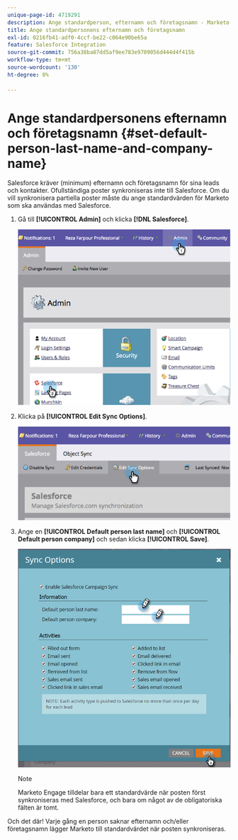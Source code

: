 ```yaml
---
unique-page-id: 4719291
description: Ange standardperson, efternamn och företagsnamn - Marketo Docs - produktdokumentation
title: Ange standardpersonens efternamn och företagsnamn
exl-id: 0216fb41-adf0-4ccf-be22-c064e90be65a
feature: Salesforce Integration
source-git-commit: 756a38ba87dd5af9ee783e9709056d444d4f415b
workflow-type: tm+mt
source-wordcount: '130'
ht-degree: 0%

---
```


# Ange standardpersonens efternamn och företagsnamn {#set-default-person-last-name-and-company-name}

Salesforce kräver (minimum) efternamn och företagsnamn för sina leads och kontakter. Ofullständiga poster synkroniseras inte till Salesforce. Om du vill synkronisera partiella poster måste du ange standardvärden för Marketo som ska användas med Salesforce.

1. Gå till **[!UICONTROL Admin]** och klicka **[!DNL Salesforce]**.

   ![](assets/image2014-12-9-13-3a41-3a58.png)

1. Klicka på **[!UICONTROL Edit Sync Options]**.

   ![](assets/image2014-12-9-13-3a42-3a6.png)

1. Ange en **[!UICONTROL Default person last name]** och **[!UICONTROL Default person company]** och sedan klicka **[!UICONTROL Save]**.

   ![](assets/sync-options-hands.png)

   >[!NOTE]
   >
   >Marketo Engage tilldelar bara ett standardvärde när posten först synkroniseras med Salesforce, och bara om något av de obligatoriska fälten är tomt.

Och det där! Varje gång en person saknar efternamn och/eller företagsnamn lägger Marketo till standardvärdet när posten synkroniseras.
